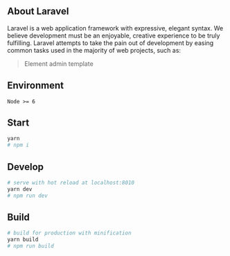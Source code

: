 ## About Laravel

Laravel is a web application framework with expressive, elegant syntax. We believe development must be an enjoyable, creative experience to be truly fulfilling. Laravel attempts to take the pain out of development by easing common tasks used in the majority of web projects, such as:

> Element admin template

## Environment

`Node >= 6`

## Start

``` bash
yarn
# npm i
```

## Develop

``` bash
# serve with hot reload at localhost:8010
yarn dev
# npm run dev
```

## Build

``` bash
# build for production with minification
yarn build
# npm run build
```
